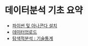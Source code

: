 # 데이터분석 기초 요약

- [파이썬 및 아나콘다 설치](https://github.com/wjsrlahrlco1998/TIL/blob/master/데이터분석기초/[설치]Python_Anaconda.md)
- [데이터업로드](https://github.com/wjsrlahrlco1998/TIL/blob/master/데이터분석기초/[데이터분석]데이터업로드.md)
- [탐색적분석 : 기술통계](https://github.com/wjsrlahrlco1998/TIL/blob/master/데이터분석기초/[데이터분석]탐색적분석(기술통계).md)